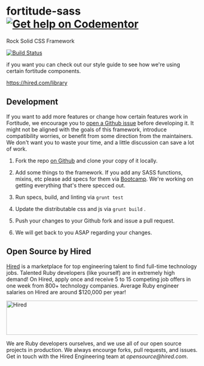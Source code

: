 fortitude-sass [![Get help on Codementor](https://cdn.codementor.io/badges/get_help_github.svg)](https://www.codementor.io/lifeiscontent?utm_source=github&utm_medium=button&utm_term=lifeiscontent&utm_campaign=github)
==============

Rock Solid CSS Framework 

[![Build Status](https://travis-ci.org/fortitude/fortitude-sass.svg?branch=master)](https://travis-ci.org/fortitude/fortitude-sass)

if you want you can check out our style guide to see how we're using certain fortitude components.

https://hired.com/library

## Development

If you want to add more features or change how certain features work in Fortitude, we encourage you to [open a Github issue](https://github.com/fortitude/fortitude-sass/issues) before developing it. It might not be aligned with the goals of this framework, introduce compatibility worries, or benefit from some direction from the maintainers. We don't want you to waste your time, and a little discussion can save a lot of work.

1. Fork the repo [on Github](https://github.com/fortitude/fortitude-sass) and clone your copy of it locally.

2. Add some things to the framework. If you add any SASS functions, mixins, etc please add specs for them via [Bootcamp](https://github.com/thejameskyle/bootcamp/wiki/Introduction). We're working on getting everything that's there specced out.

3. Run specs, build, and linting via `grunt test`

4. Update the distributable css and js via `grunt build` .

5. Push your changes to your Github fork and issue a pull request.

6. We will get back to you ASAP regarding your changes.


## Open Source by Hired

[Hired](https://hired.com/?utm_source=opensource&utm_medium=fortitude&utm_campaign=readme) is a marketplace for top engineering talent to find full-time technology jobs. Talented Ruby developers (like yourself) are in extremely high demand! On Hired, apply once and receive 5 to 15 competing job offers in one week from 800+ technology companies. Average Ruby engineer salaries on Hired are around $120,000 per year!

<a href="https://hired.com/?utm_source=opensource&utm_medium=fortitude&utm_campaign=readme-banner" target="_blank">
<img src="https://dmrxx81gnj0ct.cloudfront.net/public/hired-banner-light-1-728x90.png" alt="Hired" width="728" height="90" align="center"/>
</a>

We are Ruby developers ourselves, and we use all of our open source projects in production. We always encourge forks, pull requests, and issues. Get in touch with the Hired Engineering team at _opensource@hired.com_.
